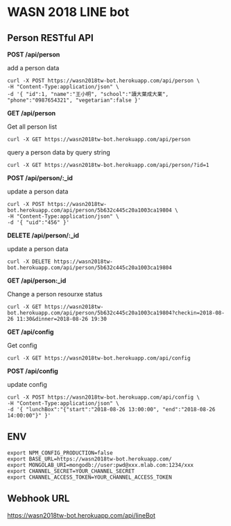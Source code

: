 # WASN 2018 LINE bot

## Person RESTful API  

**POST /api/person**  
  
add a person data  
``` shell
curl -X POST https://wasn2018tw-bot.herokuapp.com/api/person \
-H "Content-Type:application/json" \
-d '{ "id":1, "name":"王小明", "school":"讀大葉成大業", "phone":"0987654321", "vegetarian":false }'
``` 
    
**GET /api/person**  
  
Get all person list  
``` shell
curl -X GET https://wasn2018tw-bot.herokuapp.com/api/person
```  
query a person data by query string  
``` shell
curl -X GET https://wasn2018tw-bot.herokuapp.com/api/person/?id=1
```  

**POST /api/person/:_id**  
  
update a person data  
``` shell
curl -X POST https://wasn2018tw-bot.herokuapp.com/api/person/5b632c445c20a1003ca19804 \
-H "Content-Type:application/json" \
-d '{ "uid":"456" }'
``` 

**DELETE /api/person/:_id**  
  
update a person data  
``` shell
curl -X DELETE https://wasn2018tw-bot.herokuapp.com/api/person/5b632c445c20a1003ca19804
``` 
  
**GET /api/person:_id**  
  
Change a person resourxe status  
``` shell
curl -X GET https://wasn2018tw-bot.herokuapp.com/api/person/5b632c445c20a1003ca19804?checkin=2018-08-26 11:30&dinner=2018-08-26 19:30
```   
  
**GET /api/config**  
  
Get config  
``` shell
curl -X GET https://wasn2018tw-bot.herokuapp.com/api/config
```  

**POST /api/config**  
  
update config  
``` shell
curl -X POST https://wasn2018tw-bot.herokuapp.com/api/config \
-H "Content-Type:application/json" \
-d '{ "lunchBox":"{"start":"2018-08-26 13:00:00", "end":"2018-08-26 14:00:00"}" }'
``` 
  
## ENV
  
``` shell
export NPM_CONFIG_PRODUCTION=false
export BASE_URL=https://wasn2018tw-bot.herokuapp.com/
export MONGOLAB_URI=mongodb://user:pwd@xxx.mlab.com:1234/xxx
export CHANNEL_SECRET=YOUR_CHANNEL_SECRET
export CHANNEL_ACCESS_TOKEN=YOUR_CHANNEL_ACCESS_TOKEN
```
  
## Webhook URL  
https://wasn2018tw-bot.herokuapp.com/api/lineBot
